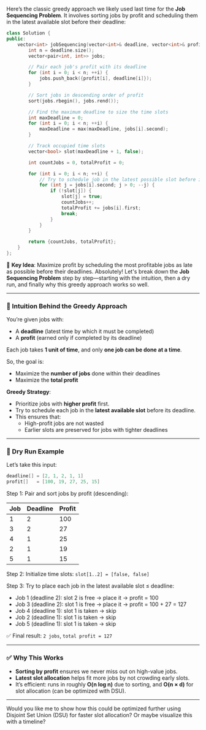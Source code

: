 Here’s the classic greedy approach we likely used last time for the **Job Sequencing Problem**. It involves sorting jobs by profit and scheduling them in the latest available slot before their deadline:

```cpp
class Solution {
public:
    vector<int> jobSequencing(vector<int>& deadline, vector<int>& profit) {
        int n = deadline.size();
        vector<pair<int, int>> jobs;

        // Pair each job's profit with its deadline
        for (int i = 0; i < n; ++i) {
            jobs.push_back({profit[i], deadline[i]});
        }

        // Sort jobs in descending order of profit
        sort(jobs.rbegin(), jobs.rend());

        // Find the maximum deadline to size the time slots
        int maxDeadline = 0;
        for (int i = 0; i < n; ++i) {
            maxDeadline = max(maxDeadline, jobs[i].second);
        }

        // Track occupied time slots
        vector<bool> slot(maxDeadline + 1, false);

        int countJobs = 0, totalProfit = 0;

        for (int i = 0; i < n; ++i) {
            // Try to schedule job in the latest possible slot before its deadline
            for (int j = jobs[i].second; j > 0; --j) {
                if (!slot[j]) {
                    slot[j] = true;
                    countJobs++;
                    totalProfit += jobs[i].first;
                    break;
                }
            }
        }

        return {countJobs, totalProfit};
    }
};
```

🧠 **Key Idea**: Maximize profit by scheduling the most profitable jobs as late as possible before their deadlines.
Absolutely! Let's break down the **Job Sequencing Problem** step by step—starting with the intuition, then a dry run, and finally why this greedy approach works so well.

---

### 🧠 Intuition Behind the Greedy Approach

You’re given jobs with:
- A **deadline** (latest time by which it must be completed)
- A **profit** (earned only if completed by its deadline)

Each job takes **1 unit of time**, and only **one job can be done at a time**.

So, the goal is:
- Maximize the **number of jobs** done within their deadlines
- Maximize the **total profit**

**Greedy Strategy**:
- Prioritize jobs with **higher profit** first.
- Try to schedule each job in the **latest available slot** before its deadline.
- This ensures that:
  - High-profit jobs are not wasted
  - Earlier slots are preserved for jobs with tighter deadlines

---

### 🧪 Dry Run Example

Let’s take this input:

```cpp
deadline[] = [2, 1, 2, 1, 1]
profit[]   = [100, 19, 27, 25, 15]
```

Step 1: Pair and sort jobs by profit (descending):

| Job | Deadline | Profit |
|-----|----------|--------|
| 1   | 2        | 100    |
| 3   | 2        | 27     |
| 4   | 1        | 25     |
| 2   | 1        | 19     |
| 5   | 1        | 15     |

Step 2: Initialize time slots: `slot[1..2] = [false, false]`

Step 3: Try to place each job in the latest available slot ≤ deadline:

- Job 1 (deadline 2): slot 2 is free → place it → profit = 100
- Job 3 (deadline 2): slot 1 is free → place it → profit = 100 + 27 = 127
- Job 4 (deadline 1): slot 1 is taken → skip
- Job 2 (deadline 1): slot 1 is taken → skip
- Job 5 (deadline 1): slot 1 is taken → skip

✅ Final result: `2 jobs`, `total profit = 127`

---

### ✅ Why This Works

- **Sorting by profit** ensures we never miss out on high-value jobs.
- **Latest slot allocation** helps fit more jobs by not crowding early slots.
- It’s efficient: runs in roughly **O(n log n)** due to sorting, and **O(n × d)** for slot allocation (can be optimized with DSU).

---

Would you like me to show how this could be optimized further using Disjoint Set Union (DSU) for faster slot allocation? Or maybe visualize this with a timeline?
